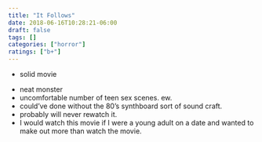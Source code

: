```yaml
---
title: "It Follows"
date: 2018-06-16T10:28:21-06:00
draft: false
tags: []
categories: ["horror"]
ratings: ["b+"]
---
```


* solid movie
<!--more-->
* neat monster
* uncomfortable number of teen sex scenes. ew.
* could’ve done without the 80’s synthboard sort of sound craft.
* probably will never rewatch it.
* I would watch this movie if I were a young adult on a date and wanted to make out more than watch the movie.